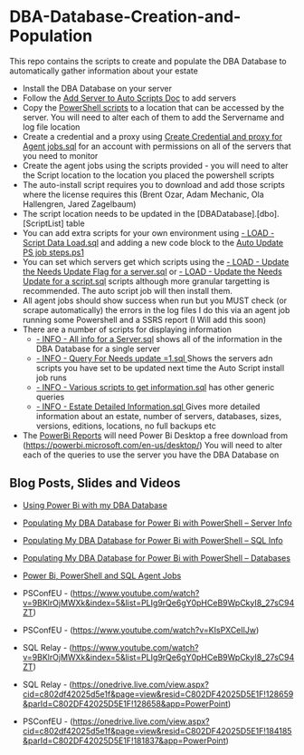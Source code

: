 # DBA-Database-Creation-and-Population
This repo contains the scripts to create and populate the DBA Database to automatically gather information about your estate

- Install the DBA Database on your server
- Follow the [Add Server to Auto Scripts Doc](/Setup/Add%20Server%20to%20Auto%20Scripts.docx) to add servers 
- Copy the [PowerShell scripts](/Setup/SSMS%20Solution%20and%20Scripts/PowerShell) to a location that can be accessed by the server. You will need to alter each of them to add the Servername and log file location
- Create a credential and a proxy using [Create Credential and proxy for Agent jobs.sql](Setup/SSMS%20Solution%20and%20Scripts/TSQL/Create%20Credential%20and%20proxy%20for%20Agent%20jobs.sql) for an account with permissions on all of the servers that you need to monitor
- Create the agent jobs using the scripts provided - you will need to alter the Script location to the location you placed the powershell scripts
- The auto-install script requires you to download and add those scripts where the license requires this (Brent Ozar, Adam Mechanic, Ola Hallengren, Jared Zagelbaum)
- The script location needs to be updated in the [DBADatabase].[dbo].[ScriptList] table
- You can add extra scripts for your own environment using [- LOAD - Script Data Load.sql](/Setup/SSMS%20Solution%20and%20Scripts/TSQL/-%20LOAD%20-%20Script%20Data%20Load.sql) and adding a new code block to the [Auto Update PS job steps.ps1](Setup/SSMS%20Solution%20and%20Scripts/PowerShell/Auto%20Update%20PS%20job%20steps.ps1)
- You can set which servers get which scripts using the [- LOAD - Update the Needs Update Flag for a server.sql](Setup/SSMS%20Solution%20and%20Scripts/TSQL/-%20LOAD%20-%20Update%20the%20Needs%20Update%20Flag%20for%20a%20server.sql) or [- LOAD - Update the Needs Update for a script.sql](/Setup/SSMS%20Solution%20and%20Scripts/TSQL/-%20LOAD%20-%20Update%20the%20Needs%20Update%20for%20a%20script.sql) scripts although more granular targetting is recommended. The auto script job will then install them.
- All agent jobs should show success when run but you MUST check (or scrape automatically) the errors in the log files I do this via an agent job running some Powershell and a SSRS report (I Will add this soon)
- There are a number of scripts for displaying information 
    - [- INFO - All info for a Server.sql](/Setup/SSMS%20Solution%20and%20Scripts/TSQL/-%20INFO%20-%20All%20info%20for%20a%20Server.sql) shows all of the information in the DBA Database for a single server
    - [- INFO - Query For Needs update =1.sql ](/Setup/SSMS%20Solution%20and%20Scripts/TSQL/-%20INFO%20-%20Query%20For%20Needs%20update%20%3D1.sql) Shows the servers adn scripts you have set to be updated next time the Auto Script install job runs
    - [- INFO - Various scripts to get information.sql](/Setup/SSMS%20Solution%20and%20Scripts/TSQL/-%20INFO%20-%20Various%20scripts%20to%20get%20information.sql) has other generic queries
    - [- INFO - Estate Detailed Information.sql ](/Setup/SSMS%20Solution%20and%20Scripts/TSQL/-%20INFO%20-%20Estate%20Detailed%20Information.sql) Gives more detailed information about an estate, number of servers, databases, sizes, versions, editions, locations, no full backups etc
- The [PowerBi Reports](Setup/SSMS%20Solution%20and%20Scripts/PowerBi) will need Power Bi Desktop a free download from (https://powerbi.microsoft.com/en-us/desktop/) You will need to alter each of the queries to use the server you have the DBA Database on

## Blog Posts, Slides and Videos

- [Using Power Bi with my DBA Database](https://sqldbawithabeard.com/2015/08/16/using-power-bi-with-my-dba-database/)
- [Populating My DBA Database for Power Bi with PowerShell – Server
Info](https://sqldbawithabeard.com/2015/08/31/populating-my-dba-database-for-power-bi-with-powershell-server-info/)
- [Populating My DBA Database for Power Bi with PowerShell – SQL
Info](https://sqldbawithabeard.com/2015/09/07/populating-my-dba-database-for-power-bi-with-powershell-sql-info/)
- [Populating My DBA Database for Power Bi with PowerShell – Databases](https://sqldbawithabeard.com/2015/09/22/populating-my-dba-database-for-power-bi-with-powershell-databases/)
- [Power Bi, PowerShell and SQL Agent Jobs](https://sqldbawithabeard.com/2015/09/28/power-bi-powershell-and-sql-agent-jobs/)

- PSConfEU - (https://www.youtube.com/watch?v=9BKlrOjMWXk&index=5&list=PLIg9rQe6gY0pHCeB9WpCkyI8_27sC94ZT)
- PSConfEU - (https://www.youtube.com/watch?v=KIsPXCeIlJw)
- SQL Relay - (https://www.youtube.com/watch?v=9BKlrOjMWXk&index=5&list=PLIg9rQe6gY0pHCeB9WpCkyI8_27sC94ZT) 

- SQL Relay - (https://onedrive.live.com/view.aspx?cid=c802df42025d5e1f&page=view&resid=C802DF42025D5E1F!128659&parId=C802DF42025D5E1F!128658&app=PowerPoint)
- PSConfEU - (https://onedrive.live.com/view.aspx?cid=c802df42025d5e1f&page=view&resid=C802DF42025D5E1F!184185&parId=C802DF42025D5E1F!181837&app=PowerPoint)



